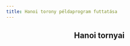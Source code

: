 ```yaml
---
title: Hanoi torony példaprogram futtatása
---
```


<h2 style="text-align:center;">Hanoi tornyai</h2>

<Hanoi />
